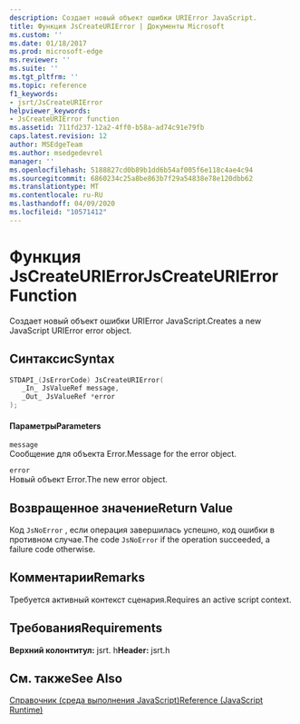 ```yaml
---
description: Создает новый объект ошибки URIError JavaScript.
title: Функция JsCreateURIError | Документы Microsoft
ms.custom: ''
ms.date: 01/18/2017
ms.prod: microsoft-edge
ms.reviewer: ''
ms.suite: ''
ms.tgt_pltfrm: ''
ms.topic: reference
f1_keywords:
- jsrt/JsCreateURIError
helpviewer_keywords:
- JsCreateURIError function
ms.assetid: 711fd237-12a2-4ff0-b58a-ad74c91e79fb
caps.latest.revision: 12
author: MSEdgeTeam
ms.author: msedgedevrel
manager: ''
ms.openlocfilehash: 5188827cd0b89b1dd6b54af005f6e118c4ae4c94
ms.sourcegitcommit: 6860234c25a8be863b7f29a54838e78e120dbb62
ms.translationtype: MT
ms.contentlocale: ru-RU
ms.lasthandoff: 04/09/2020
ms.locfileid: "10571412"
---
```

# <span data-ttu-id="50c87-103">Функция JsCreateURIError</span><span class="sxs-lookup"><span data-stu-id="50c87-103">JsCreateURIError Function</span></span>
<span data-ttu-id="50c87-104">Создает новый объект ошибки URIError JavaScript.</span><span class="sxs-lookup"><span data-stu-id="50c87-104">Creates a new JavaScript URIError error object.</span></span>  
  
## <span data-ttu-id="50c87-105">Синтаксис</span><span class="sxs-lookup"><span data-stu-id="50c87-105">Syntax</span></span>  
  
```cpp  
STDAPI_(JsErrorCode) JsCreateURIError(  
   _In_ JsValueRef message,  
   _Out_ JsValueRef *error  
);  
```  
  
#### <span data-ttu-id="50c87-106">Параметры</span><span class="sxs-lookup"><span data-stu-id="50c87-106">Parameters</span></span>  
 `message`  
 <span data-ttu-id="50c87-107">Сообщение для объекта Error.</span><span class="sxs-lookup"><span data-stu-id="50c87-107">Message for the error object.</span></span>  
  
 `error`  
 <span data-ttu-id="50c87-108">Новый объект Error.</span><span class="sxs-lookup"><span data-stu-id="50c87-108">The new error object.</span></span>  
  
## <span data-ttu-id="50c87-109">Возвращенное значение</span><span class="sxs-lookup"><span data-stu-id="50c87-109">Return Value</span></span>  
 <span data-ttu-id="50c87-110">Код `JsNoError` , если операция завершилась успешно, код ошибки в противном случае.</span><span class="sxs-lookup"><span data-stu-id="50c87-110">The code `JsNoError` if the operation succeeded, a failure code otherwise.</span></span>  
  
## <span data-ttu-id="50c87-111">Комментарии</span><span class="sxs-lookup"><span data-stu-id="50c87-111">Remarks</span></span>  
 <span data-ttu-id="50c87-112">Требуется активный контекст сценария.</span><span class="sxs-lookup"><span data-stu-id="50c87-112">Requires an active script context.</span></span>  
  
## <span data-ttu-id="50c87-113">Требования</span><span class="sxs-lookup"><span data-stu-id="50c87-113">Requirements</span></span>  
 <span data-ttu-id="50c87-114">**Верхний колонтитул:** jsrt. h</span><span class="sxs-lookup"><span data-stu-id="50c87-114">**Header:** jsrt.h</span></span>  
  
## <span data-ttu-id="50c87-115">См. также</span><span class="sxs-lookup"><span data-stu-id="50c87-115">See Also</span></span>  
 [<span data-ttu-id="50c87-116">Справочник (среда выполнения JavaScript)</span><span class="sxs-lookup"><span data-stu-id="50c87-116">Reference (JavaScript Runtime)</span></span>](../chakra-hosting/reference-javascript-runtime.md)